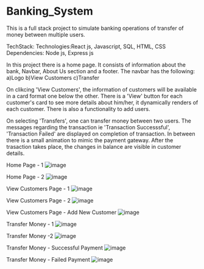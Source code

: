 # Banking_System
This is a full stack project to simulate banking operations of transfer of money between multiple users.

TechStack:
Technologies:React js, Javascript, SQL, HTML, CSS
Dependencies: Node js, Express js

In this project there is a home page. It consists of information about the bank, Navbar, About Us section and a footer. 
The navbar has the following: a)Logo b)View Customers c)Transfer

On clikcing 'View Customers', the information of customers will be available in a card format one below the other.
There is a 'View' button for each customer's card to see more details about him/her, it dynamically renders of each customer.
There is also a functionality to add users.

On selecting 'Transfers', one can transfer money between two users.
The messages regarding the transaction ie 'Transaction Successsful', 'Transaction Failed' are displayed on completion of transaction.
In between there is a small animation to mimic the payment gateway.
After the trasaction takes place, the changes in balance are visible in customer details.

Home Page - 1 
![image](https://user-images.githubusercontent.com/56025143/119116763-32576f00-ba46-11eb-994a-4326f5add880.png)

Home Page - 2
![image](https://user-images.githubusercontent.com/56025143/119116971-66329480-ba46-11eb-85d0-81eb8539275a.png)

View Customers Page - 1
![image](https://user-images.githubusercontent.com/56025143/119117076-806c7280-ba46-11eb-8240-617c850904db.png)

View Customers Page - 2
![image](https://user-images.githubusercontent.com/56025143/119117163-9712c980-ba46-11eb-986e-fdb7f0ce28a0.png)

View Customers Page - Add New Customer
![image](https://user-images.githubusercontent.com/56025143/119117243-abef5d00-ba46-11eb-9b33-a441d0051399.png)

Transfer Money - 1
![image](https://user-images.githubusercontent.com/56025143/119117453-dc36fb80-ba46-11eb-897c-e53806deecb1.png)

Transfer Money -2 
![image](https://user-images.githubusercontent.com/56025143/119117817-3e8ffc00-ba47-11eb-8a60-b6f6ad1fab6b.png)

Transfer Money - Successful Payment
![image](https://user-images.githubusercontent.com/56025143/119117526-efe26200-ba46-11eb-8545-e3a1eee281d8.png)

Transfer Money - Failed Payment
![image](https://user-images.githubusercontent.com/56025143/119118052-75fea880-ba47-11eb-9dc4-fc2274ec7526.png)

